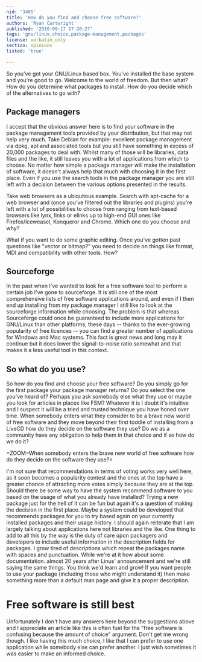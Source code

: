 ```yaml
---
nid: '3405'
title: 'How do you find and choose free software?'
authors: 'Ryan Cartwright'
published: '2010-09-17 17:20:27'
tags: 'gnu/linux,choice,package-management,packages'
license: verbatim_only
section: opinions
listed: 'true'

---
```

So you've got your GNU/Linux based box. You've installed the base system and you're good to go. Welcome to the world of freedom. But then what? How do you determine what packages to install. How do you decide which of the alternatives to go with?

<!--break-->

## Package managers

I accept that the obvious answer here is to find your software in the package management tools provided by your distribution, but that may not help very much. Take Debian for example: excellent package management via dpkg, apt and associated tools but you still have something in excess of 20,000 packages to deal with. Whilst many of those will be libraries, data files and the like, it still leaves you with a lot of applications from which to choose. No matter how simple a package manager will make the installation of software, it doesn't always help that much with choosing it in the first place. Even if you use the search tools in the package manager you are still left with a decision between the various options presented in the results.

Take web browsers as a ubiquitous example. Search with apt-cache for a web browser and (once you've filtered out the libraries and plugins) you're left with a lot of possibilities to choose from ranging from text-based browsers like lynx, links or elinks up to high-end GUI ones like Firefox/Iceweasel, Konqueror and Chrome. Which one do you choose and why?

What if you want to do some graphic editing. Once you've gotten past questions like "vector or bitmap?" you need to decide on things like format, MDI and compatibility with other tools. How?

## Sourceforge

In the past when I've wanted to look for a free software tool to perform a certain job I've gone to sourceforge. It is still one of the most comprehensive lists of free software applications around, and even if I then end up installing from my package manager I still like to look at the sourceforge information while choosing. The problem is that whereas Sourceforge could once be guaranteed to include more applications for GNU/Linux than other platforms, these days -- thanks to the ever-growing popularity of free licences -- you can find a greater
number of applications for Windows and Mac systems. This fact is great news and long may it continue but it does lower the signal-to-noise ratio somewhat and that makes it a less useful tool in this context.

## So what do you use?

So how do you find and choose your free software? Do you simply go for the first package your package manager returns? Do you select the one you've heard of? Perhaps you ask somebody else what they use or maybe you look for articles in places like FSM? Whatever it is I doubt it's intuitive and I suspect it will be a tried and trusted technique you have honed over time. When somebody enters what they consider to be a brave new world of free software and they move beyond their first toddle of installing from a LiveCD how do they decide on the software they use? Do we as a community have any obligation to help them in that choice and if so how do we do it?

=ZOOM=When somebody enters the brave new world of free software how do they decide on the software they use?=

I'm not sure that recommendations in terms of voting works very well here, as it soon becomes a popularity contest and the ones at the top have a greater chance of attracting more votes simply because they are at the top. Should there be some way to have the system recommend software to you based on the usage of what you already have installed? Trying a new package just for the hell of it can be fun but again it's a question of making the decision in the first place. Maybe a system could be developed that recommends packages for you to try based again on your currently installed packages and their usage history. I should again reiterate that I am largely talking about applications here not libraries and the like. One thing to add to all this by the way is the duty of care upon packagers and developers to include useful information in the description fields for packages. I grow tired of descriptions which repeat the packages name with spaces and punctuation. While we're at it how about some documentation. almost 20 years after Linus' announcement and we're still saying the same things. You think we'd learn and grow! If you want people to use your package (including those who might understand it) then make something more than a default man page and give it a proper description.

# Free software is still best

Unfortunately I don't have any answers here beyond the suggestions above and I appreciate an article like this is often fuel for the "free software is confusing because the amount of choice" argument. Don't get me wrong though. I like having this much choice, I like that I can prefer to use one application while somebody else can prefer another. I just wish sometimes it was easier to make an informed choice.